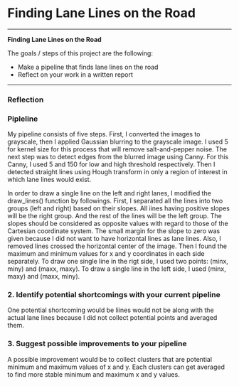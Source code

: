 # **Finding Lane Lines on the Road** 

---

**Finding Lane Lines on the Road**

The goals / steps of this project are the following:
* Make a pipeline that finds lane lines on the road
* Reflect on your work in a written report


[//]: # (Image References)

[image1]: ./examples/grayscale.jpg "Grayscale"

---

### Reflection

### Pipleline

My pipeline consists of five steps. First, I converted the images to grayscale, then I applied Gaussian blurring to the grayscale image. I used 5 for kernel size for this process that will remove salt-and-pepper noise. The next step was to detect edges from the blurred image using Canny. For this Canny, I used 5 and 150 for low and high threshold respectively. Then I detected straight lines using Hough transform in only a region of interest in which lane lines would exist.

In order to draw a single line on the left and right lanes, I modified the draw_lines() function by  followings. First, I separated all the lines into two groups (left and right) based on their slopes. All iines having positive slopes will be the right group. And the rest of the lines will be the left group. The slopes should be considered as opposite values with regard to those of the Cartesian coordinate system.  The small margin for the slope to zero was given because I did not want to have horizontal lines as lane lines. Also, I removed lines crossed the horizontal center of the image. Then I found the maximum and minimum values for x and y coordinates in each side separately. To draw one single line in the rigt side, I used two points: (minx, miny) and (maxx, maxy). To draw a single line in the left side, I used (minx, maxy) and (maxx, miny).

### 2. Identify potential shortcomings with your current pipeline

One potential shortcoming would be liines would not be along with the actual lane lines because I did not collect potential points and averaged them.

### 3. Suggest possible improvements to your pipeline

A possible improvement would be to collect clusters that are potential minimum and maximum values of x and y. Each clusters can get averaged to find more stable minimum and maximum x and y values.